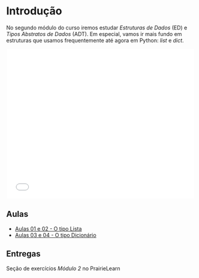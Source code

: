 # Introdução

No segundo módulo do curso iremos estudar *Estruturas de Dados* (ED) e *Tipos Abstratos de Dados* (ADT). Em especial, vamos ir mais fundo em estruturas que usamos frequentemente até agora em Python: *list* e *dict*.


<center>
    <embed src="slides.html" width="500" height="400" />
</center>

<!-- ## Java

Recursos de Java usados neste módulo:

- [arrays](../00-Algoritmos/java/arrays.md)
- [interfaces](../00-Algoritmos/java/interfaces.md)


## Resumo das ADTs

- [Arrays](array.md)
- [Listas](list.md)
- [Mapeamentos](map.md)
---> 

## Aulas

- [Aulas 01 e 02 - O tipo Lista](arrays-e-listas.md)
- [Aulas 03 e 04 - O tipo Dicionário](listas-e-dicionarios.md)

## Entregas

Seção de exercícios *Módulo 2* no PrairieLearn



